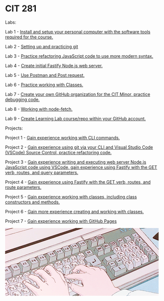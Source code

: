 # CIT 281

Labs:

Lab 1 - [Install and setup your personal computer with the software tools required for the course.](https://beawetton.github.io/cit-lab1/)


Lab 2 - [Setting up and practicing git](https://beawetton.github.io/cit-lab2/)


Lab 3 - [Practice refactoring JavaScript code to use more modern syntax.](https://beawetton.github.io/cit-lab3/)


Lab 4 - [Create initial Fastify Node.js web server.](https://beawetton.github.io/cit-lab4/)


Lab 5 - [Use Postman and Post request.](https://beawetton.github.io/cit-lab5/)


Lab 6 - [Practice working with Classes.](https://github.com/beawetton/cit-lab6)


Lab 7 - [Create your own GitHub organization for the CIT Minor, practice debugging code.](https://github.com/beawetton/cit-lab7)


Lab 8 - [Working with node-fetch.](https://github.com/beawetton/cit-lab8)


Lab 9 - [Create Learning Lab course/repo within your GitHub account.](https://github.com/beawetton/cit-lab9)



Projects:

Project 1 - [Gain experience working with CLI commands.](https://github.com/beawetton/cit-p1)


Project 2 - [Gain experience using git via your CLI and Visual Studio Code (VSCode) Source Control, practice refactoring code.](https://github.com/beawetton/cit-p2)


Project 3 - [Gain experience writing and executing web server Node.js JavaScript code using VSCode, gain experience using Fastify with the GET verb, routes, and query parameters.](https://github.com/beawetton/cit-p3)


Project 4 - [Gain experience using Fastify with the GET verb, routes, and route parameters.](https://github.com/beawetton/cit-p4)


Project 5 - [Gain experience working with classes, including class constructors and methods.](https://github.com/beawetton/cit-p5)


Project 6 - [Gain more experience creating and working with classes.](https://github.com/beawetton/cit-p6)


Project 7 - [Gain experience working with GitHub Pages](https://github.com/beawetton/cit-p7)



![Image description](coding.gif)


